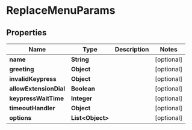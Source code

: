 
# ReplaceMenuParams

## Properties
Name | Type | Description | Notes
------------ | ------------- | ------------- | -------------
**name** | **String** |  |  [optional]
**greeting** | **Object** |  |  [optional]
**invalidKeypress** | **Object** |  |  [optional]
**allowExtensionDial** | **Boolean** |  |  [optional]
**keypressWaitTime** | **Integer** |  |  [optional]
**timeoutHandler** | **Object** |  |  [optional]
**options** | **List&lt;Object&gt;** |  |  [optional]




